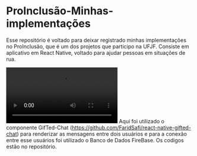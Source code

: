 # ProInclusão-Minhas-implementações
Esse repositório é voltado para deixar registrado minhas implementações no ProInclusão, que é um dos projetos que participo na UFJF. Consiste em aplicativo em React Native, voltado para ajudar pessoas em situações de rua. 

![alt text](https://raw.githubusercontent.com/MarcosMateusOS/ProInclusao-Minhas-implementacoes/main/Chat.mp4)
Aqui foi utilizado o componente GifTed-Chat (https://github.com/FaridSafi/react-native-gifted-chat) para renderizar as mensagens entre dois usuários e para a conexão entre esse usuários foi utilizado o Banco de Dados FireBase.
Os codigos estão no repositório.
